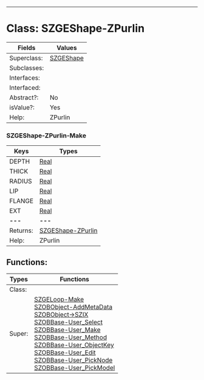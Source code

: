 ---------

# Class:	SZGEShape-ZPurlin

| Fields | Values |
| --------- | --------- |
| Superclass: | [SZGEShape](SZGEShape.html) |
| Subclasses: |  |
| Interfaces: |  |
| Interfaced: |  |
| Abstract?: | No |
| isValue?: | Yes |
| Help: | ZPurlin |

### SZGEShape-ZPurlin-Make

| Keys | Types |
| --------- | --------- |
| DEPTH | [Real](Real.html) |
| THICK | [Real](Real.html) |
| RADIUS | [Real](Real.html) |
| LIP | [Real](Real.html) |
| FLANGE | [Real](Real.html) |
| EXT | [Real](Real.html) |
| **---** | **---** |
| Returns: | [SZGEShape-ZPurlin](SZGEShape-ZPurlin.html) |
| Help: | ZPurlin |


## Functions:

| Types | Functions |
| --------- | --------- |
| Class: |  |
| Super: | [SZGELoop-Make](SZGELoop.html) <br> [SZOBObject-AddMetaData](SZOBObject.html) <br> [SZOBObject->SZIX](SZOBObject.html) <br> [SZOBBase-User_Select](SZOBBase.html) <br> [SZOBBase-User_Make](SZOBBase.html) <br> [SZOBBase-User_Method](SZOBBase.html) <br> [SZOBBase-User_ObjectKey](SZOBBase.html) <br> [SZOBBase-User_Edit](SZOBBase.html) <br> [SZOBBase-User_PickNode](SZOBBase.html) <br> [SZOBBase-User_PickModel](SZOBBase.html) |


